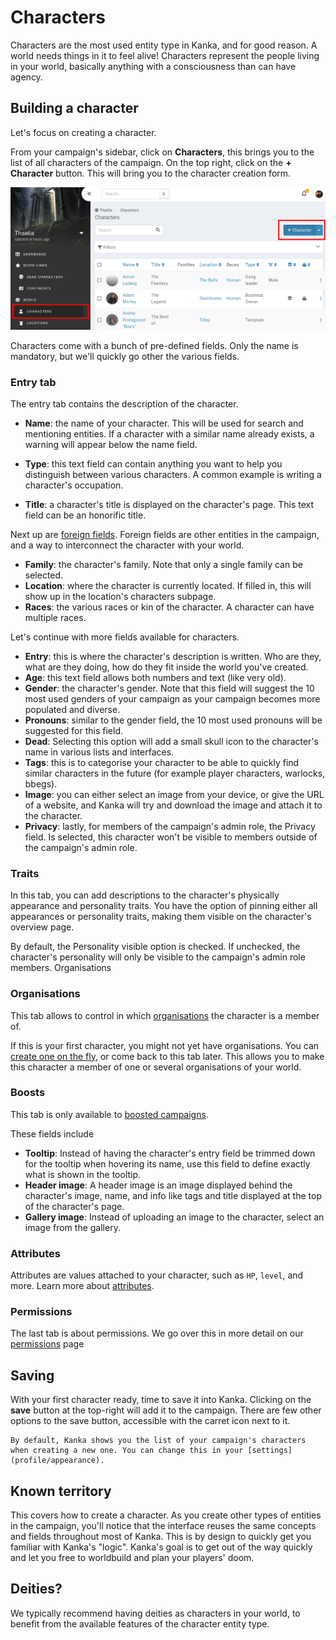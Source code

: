# Characters

Characters are the most used entity type in Kanka, and for good reason. A world needs things in it to feel alive! Characters represent the people living in your world, basically anything with a consciousness than can have agency.

## Building a character

Let's focus on creating a character.

From your campaign's sidebar, click on **Characters**, this brings you to the list of all characters of the campaign. On the top right, click on the **+ Character** button. This will bring you to the character creation form.

![Creating a character](img/characters-create.png)

Characters come with a bunch of pre-defined fields. Only the name is mandatory, but we'll quickly go other the various fields.

### Entry tab

The entry tab contains the description of the character.

* **Name**: the name of your character. This will be used for search and mentioning entities. If a character with a similar name already exists, a warning will appear below the name field.

* **Type**: this text field can contain anything you want to help you distinguish between various characters. A common example is writing a character's occupation.

* **Title**: a character's title is displayed on the character's page. This text field can be an honorific title.

Next up are [foreign fields](entities/foreign-fields). Foreign fields are other entities in the campaign, and a way to interconnect the character with your world.

* **Family**: the character's family. Note that only a single family can be selected.
* **Location**: where the character is currently located. If filled in, this will show up in the location's characters subpage.
* **Races**: the various races or kin of the character. A character can have multiple races.

Let's continue with more fields available for characters.

* **Entry**: this is where the character's description is written. Who are they, what are they doing, how do they fit inside the world you've created.
* **Age**: this text field allows both numbers and text (like very old).
* **Gender**: the character's gender. Note that this field will suggest the 10 most used genders of your campaign as your campaign becomes more populated and diverse.
* **Pronouns**: similar to the gender field, the 10 most used pronouns will be suggested for this field.
* **Dead**: Selecting this option will add a small skull icon to the character's name in various lists and interfaces.
* **Tags**: this is to categorise your character to be able to quickly find similar characters in the future (for example player characters, warlocks, bbegs).
* **Image**: you can either select an image from your device, or give the URL of a website, and Kanka will try and download the image and attach it to the character.
* **Privacy**: lastly, for members of the campaign's admin role, the Privacy field. Is selected, this character won't be visible to members outside of the campaign's admin role.


### Traits

In this tab, you can add descriptions to the character's physically appearance and personality traits. You have the option of pinning either all appearances or personality traits, making them visible on the character's overview page.

By default, the Personality visible option is checked. If unchecked, the character's personality will only be visible to the campaign's admin role members.
Organisations


### Organisations

This tab allows to control in which [organisations](entities/organisations) the character is a member of.

If this is your first character, you might not yet have organisations. You can [create one on the fly](features/quick-creator), or come back to this tab later. This allows you to make this character a member of one or several organisations of your world.

### Boosts

This tab is only available to [boosted campaigns](https://kanka.io/en-US/boosters).

These fields include

* **Tooltip**: Instead of having the character's entry field be trimmed down for the tooltip when hovering its name, use this field to define exactly what is shown in the tooltip.
* **Header image**: A header image is an image displayed behind the character's image, name, and info like tags and title displayed at the top of the character's page.
* **Gallery image**: Instead of uploading an image to the character, select an image from the gallery.

### Attributes

Attributes are values attached to your character, such as `HP`, `level`, and more. Learn more about [attributes](features/attributes).

### Permissions

The last tab is about permissions. We go over this in more detail on our [permissions](features/permissions) page

## Saving

With your first character ready, time to save it into Kanka. Clicking on the **save** button at the top-right will add it to the campaign. There are few other options to the save button, accessible with the carret icon next to it.


```{admonition} Workflow
By default, Kanka shows you the list of your campaign's characters when creating a new one. You can change this in your [settings](profile/appearance).

```

## Known territory

This covers how to create a character. As you create other types of entities in the campaign, you'll notice that the interface reuses the same concepts and fields throughout most of Kanka. This is by design to quickly get you familiar with Kanka's "logic". Kanka's goal is to get out of the way quickly and let you free to worldbuild and plan your players' doom.

## Deities?

We typically recommend having deities as characters in your world, to benefit from the available features of the character entity type.
